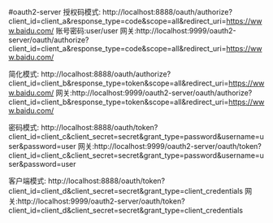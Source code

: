 #oauth2-server
授权码模式:
http://localhost:8888/oauth/authorize?client_id=client_a&response_type=code&scope=all&redirect_uri=https://www.baidu.com/
账号密码:user/user
网关:http://localhost:9999/oauth2-server/oauth/authorize?client_id=client_a&response_type=code&scope=all&redirect_uri=https://www.baidu.com/


简化模式:
http://localhost:8888/oauth/authorize?client_id=client_b&response_type=token&scope=all&redirect_uri=https://www.baidu.com/
网关:http://localhost:9999/oauth2-server/oauth/authorize?client_id=client_b&response_type=token&scope=all&redirect_uri=https://www.baidu.com/

密码模式:
http://localhost:8888/oauth/token?client_id=client_c&client_secret=secret&grant_type=password&username=user&password=user
网关:http://localhost:9999/oauth2-server/oauth/token?client_id=client_c&client_secret=secret&grant_type=password&username=user&password=user

客户端模式:
http://localhost:8888/oauth/token?client_id=client_d&client_secret=secret&grant_type=client_credentials
网关:http://localhost:9999/oauth2-server/oauth/token?client_id=client_d&client_secret=secret&grant_type=client_credentials
